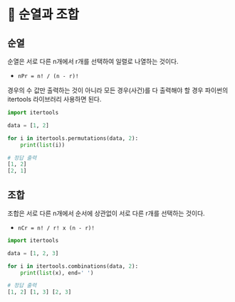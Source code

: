 # 🥥 순열과 조합

## 순열

순열은 서로 다른 n개에서 r개를 선택하여 일렬로 나열하는 것이다.

- `nPr = n! / (n - r)!`

경우의 수 값만 출력하는 것이 아니라 모든 경우(사건)를 다 출력해야 할 경우 파이썬의 itertools 라이브러리 사용하면 된다.

```python
import itertools

data = [1, 2]

for i in itertools.permutations(data, 2):
	print(list(i))

# 정답 출력
[1, 2]
[2, 1]
```

## 조합

조합은 서로 다른 n개에서 순서에 상관없이 서로 다른 r개를 선택하는 것이다.

- `nCr = n! / r! x (n - r)!`

```python
import itertools

data = [1, 2, 3]

for i in itertools.combinations(data, 2):
	print(list(x), end=' ')

# 정답 출력
[1, 2] [1, 3] [2, 3]
```